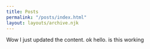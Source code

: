```yaml
---
title: Posts
permalink: "/posts/index.html"
layout: layouts/archive.njk
---
```

Wow I just updated the content. ok hello. is this working
